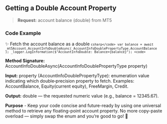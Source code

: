 ## Getting a Double Account Property

> **Request:** account balance (double) from MT5

### Code Example

✨ Fetch the account balance as a double
<code>```csharp</code>
var balance = await _mt5Account.AccountInfoDoubleAsync(
    AccountInfoDoublePropertyType.AccountBalance
);
_logger.LogInformation($"AccountInfoDouble: Balance={balance}");
<code>```</code>

**Method Signature:** AccountInfoDoubleAsync(AccountInfoDoublePropertyType property)

**Input:** property (AccountInfoDoublePropertyType): enumeration value indicating which double‐precision property to fetch.
Examples: AccountBalance, Equity(current equity), FreeMargin, Credit.

**Output:** double — the requested numeric value (e.g., balance = 12345.67).

**Purpose** - Keep your code concise and future-ready by using one universal method to retrieve any floating-point account property. No more copy-paste overload — simply swap the enum and you’re good to go! 🚀
